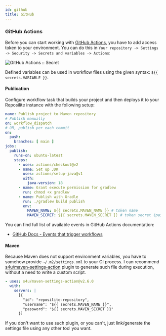 ```yaml
---
id: github
title: GitHub
---
```


### GitHub Actions

Before you can start working with [GitHub Actions](https://github.com/features/actions), 
you have to add access token to your environment.
You can do this in `Your repository -> Settings -> Security -> Secrets and variables -> Actions`:

![GitHub Actions :: Secret](/images/guides/github-actions-secrets.png)

Defined variables can be used in workflow files using the given syntax: `${{ secrets.VARIABLE }}`.

#### Publication

Configure workflow task that builds your project and then deploys it to your Reposilite instance with the following setup:

```yaml
name: Publish project to Maven repository
# Publish manually
on: workflow_dispatch
# OR, publish per each commit
on:
  push:
    branches: [ main ]
jobs:
  publish:
    runs-on: ubuntu-latest
    steps:
      - uses: actions/checkout@v2
      - name: Set up JDK
        uses: actions/setup-java@v1
        with:
          java-version: 18
      - name: Grant execute permission for gradlew
        run: chmod +x gradlew
      - name: Publish with Gradle
        run: ./gradlew build publish
        env:
          MAVEN_NAME: ${{ secrets.MAVEN_NAME }} # token name
          MAVEN_SECRET: ${{ secrets.MAVEN_SECRET }} # token secret (password)
```

You can find full list of available events in GitHub Actions documentation:

* [GitHub Docs - Events that trigger workflows](https://docs.github.com/en/actions/using-workflows/events-that-trigger-workflows#available-events)

#### Maven

Because Maven does not support environment variables, you have to somehow provide `~/.m2/settings.xml` to your CI process.
I can recommend [s4u/maven-settings-action](https://github.com/s4u/maven-settings-action) plugin to generate such file during execution, without a need to write a custom script.

```yaml
- uses: s4u/maven-settings-action@v2.6.0
  with:
    servers: |
      [{
        "id": "reposilite-repository",
        "username": "${{ secrets.MAVEN_NAME }}",
        "password": "${{ secrets.MAVEN_SECRET }}"
      }]
```

If you don't want to use such plugin, or you can't, just link/generate the settings file using any other tool you want.
